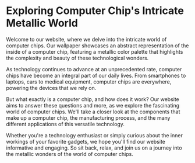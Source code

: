<!--
Write me markdown content of website with wallpaper:

"An abstract representation of the inside of a computer chip with a metallic color palette"

The header of the page should not be copy of the text but rather a real content of the website which is using this wallpaper.
-->

<!--font:Poppins-->

# Exploring Computer Chip's Intricate Metallic World

Welcome to our website, where we delve into the intricate world of computer chips. Our wallpaper showcases an abstract representation of the inside of a computer chip, featuring a metallic color palette that highlights the complexity and beauty of these technological wonders.

As technology continues to advance at an unprecedented rate, computer chips have become an integral part of our daily lives. From smartphones to laptops, cars to medical equipment, computer chips are everywhere, powering the devices that we rely on.

But what exactly is a computer chip, and how does it work? Our website aims to answer these questions and more, as we explore the fascinating world of computer chips. We'll take a closer look at the components that make up a computer chip, the manufacturing process, and the many different applications of this versatile technology.

Whether you're a technology enthusiast or simply curious about the inner workings of your favorite gadgets, we hope you'll find our website informative and engaging. So sit back, relax, and join us on a journey into the metallic wonders of the world of computer chips.
